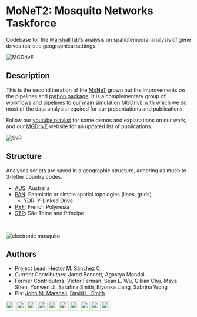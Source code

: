 # MoNeT2: Mosquito Networks Taskforce

Codebase for the [Marshall lab's](https://www.marshalllab.com/) analysis on spatiotemporal analysis of gene drives realistic geographical settings.

![MGDrivE](https://marshalllab.github.io/MGDrivE/images/modelDiagram.png)

## Description

This is the second iteration of the [MoNeT](https://github.com/Chipdelmal/MoNeT) grown out the improvements  on the pipelines and [python package](https://github.com/Chipdelmal/MoNeT_MGDrivE). It is a complementary group of workflows and pipelines to our main simulation [MGDrivE](https://marshalllab.github.io/MGDrivE/) with which we do most of the data analysis required for our presentations and publications.


Follow our [youtube playlist](https://www.youtube.com/watch?v=sZXuUtToszw&list=PLRzY6w7pvIWqFJi94ZfhPkSVnazlUylpN) for some demos and explanations on our work, and our [MGDrivE](https://marshalllab.github.io/MGDrivE/) website for an updated list of publications.


![SvR](https://chipdelmal.github.io/MGDrivE_Presentations/MMC2020/img/01.png)

## Structure

Analyses scripts are saved in a geographic structure, adhering as much to 3-letter country codes.

* [AUS](./AUS): Australia
* [PAN](./PAN): Panmictic or simple spatial topologies (lines, grids)
  * [YDR](./PAN/YDR): Y-Linked Drive
* [PYF](./PYF): French Polynesia 
* [STP](./STP): São Tomé and Príncipe

<br>

![electronic mosquito](https://chipdelmal.github.io/MGDrivE_Presentations/MMC2020/img/mosquito.png)

## Authors

* Project Lead: [Héctor M. Sánchez C.](https://www.researchgate.net/profile/Hector_Sanchez_Castellanos)
* Current Contributors: Jared Bennett, Agastya Mondal
* Former Contributors: Víctor Ferman, Sean L. Wu, Gillian Chu, Maya Shen, Yunwen Ji, Sarafina Smith, Biyonka Liang, Sabrina Wong
* PIs: [John M. Marshall](https://www.researchgate.net/profile/John_Marshall8), [David L. Smith](http://www.healthdata.org/about/david-smith)


<img src="https://chipdelmal.github.io/MGDrivE_Presentations/MMC2020/img/Logos/berkeley.jpg" height="25px"> <img src="https://chipdelmal.github.io/MGDrivE_Presentations/MMC2020/img/Logos/ihme.png" height="25px"> <img src="https://chipdelmal.github.io/MGDrivE_Presentations/MMC2020/img/Logos/UCD.jpg" height="25px"> <img src="https://chipdelmal.github.io/MGDrivE_Presentations/MMC2020/img/Logos/uci-stacked.png" height="25px"> <img src="https://chipdelmal.github.io/MGDrivE_Presentations/MMC2020/img/Logos/UCSD.jpg" height="25px"> <img src="https://chipdelmal.github.io/MGDrivE_Presentations/MMC2020/img/Logos/itesm.png" height="25px"> <img src="https://chipdelmal.github.io/MGDrivE_Presentations/MMC2020/img/Logos/nvidia.jpg" height="25px"> <img src="https://chipdelmal.github.io/MGDrivE_Presentations/MMC2020/img/Logos/tigs.png" height="25px"> <img src="https://chipdelmal.github.io/MGDrivE_Presentations/MMC2020/img/Logos/IGI.png" height="25px"> <img src="https://chipdelmal.github.io/MGDrivE_Presentations/MMC2020/img/Logos/DARPA.jpg" height="25px">


